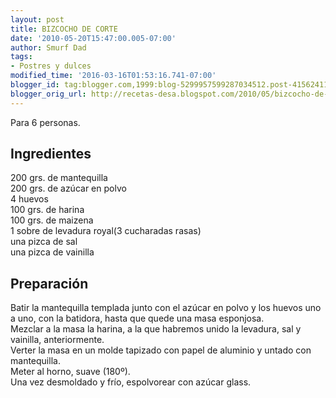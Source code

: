 ```yaml
---
layout: post
title: BIZCOCHO DE CORTE
date: '2010-05-20T15:47:00.005-07:00'
author: Smurf Dad
tags:
- Postres y dulces
modified_time: '2016-03-16T01:53:16.741-07:00'
blogger_id: tag:blogger.com,1999:blog-5299957599287034512.post-4156241171403282676
blogger_orig_url: http://recetas-desa.blogspot.com/2010/05/bizcocho-de-corte.html
---
```


Para 6 personas.<br><h2>Ingredientes</h2><p>200 grs. de mantequilla<br/>200 grs. de az&uacute;car en polvo<br/>4 huevos<br/>100 grs. de harina<br/>100 grs. de maizena<br/>1 sobre de levadura royal(3 cucharadas rasas)<br/>una pizca de sal<br/>una pizca de vainilla</p><h2>Preparaci&oacute;n</h2><p>Batir la mantequilla templada junto con el az&uacute;car en polvo y los huevos uno a uno, con la batidora, hasta que quede una masa esponjosa.<br/>Mezclar a la masa la harina, a la que habremos unido la levadura, sal y vainilla, anteriormente.<br/>Verter la masa en un molde tapizado con papel de aluminio y untado con mantequilla.<br/>Meter al horno, suave (180&ordm;).<br/>Una vez desmoldado y fr&iacute;o, espolvorear con az&uacute;car glass.</p>